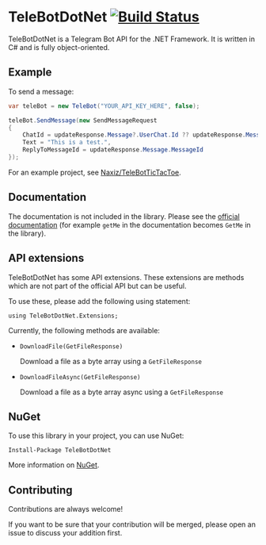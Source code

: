 # TeleBotDotNet [![Build Status](https://travis-ci.org/Naxiz/TeleBotDotNet.svg?branch=master)](https://travis-ci.org/Naxiz/TeleBotDotNet)

TeleBotDotNet is a Telegram Bot API for the .NET Framework. It is written in C# and is fully object-oriented.

## Example

To send a message:

```c#
var teleBot = new TeleBot("YOUR_API_KEY_HERE", false);

teleBot.SendMessage(new SendMessageRequest
{
    ChatId = updateResponse.Message?.UserChat.Id ?? updateResponse.Message.GroupChat.Id,
    Text = "This is a test.",
    ReplyToMessageId = updateResponse.Message.MessageId
});
```

For an example project, see [Naxiz/TeleBotTicTacToe](https://github.com/Naxiz/TeleBotTicTacToe).

## Documentation

The documentation is not included in the library. Please see the [official documentation](https://core.telegram.org/bots/api) (for example `getMe` in the documentation becomes `GetMe` in the library).

## API extensions

TeleBotDotNet has some API extensions. These extensions are methods which are not part of the official API but can be useful.

To use these, please add the following using statement:

    using TeleBotDotNet.Extensions;

Currently, the following methods are available:

* `DownloadFile(GetFileResponse)`

  Download a file as a byte array using a `GetFileResponse`
* `DownloadFileAsync(GetFileResponse)`

  Download a file as a byte array async using a `GetFileResponse`

## NuGet

To use this library in your project, you can use NuGet:

    Install-Package TeleBotDotNet

More information on [NuGet](https://www.nuget.org/packages/TeleBotDotNet).

## Contributing

Contributions are always welcome!

If you want to be sure that your contribution will be merged, please open an issue to discuss your addition first.
